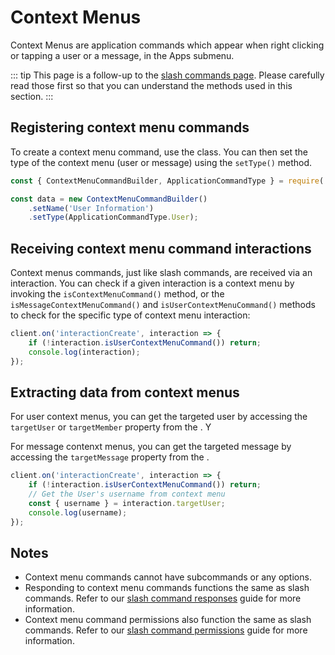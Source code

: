 # Context Menus

Context Menus are application commands which appear when right clicking or tapping a user or a message, in the Apps submenu.

::: tip
This page is a follow-up to the [slash commands page](/slash-commands/advanced-creation.md). Please carefully read those first so that you can understand the methods used in this section.
:::

## Registering context menu commands

To create a context menu command, use the <DocsLink path="class/ContextMenuCommandBuilder" /> class. You can then set the type of the context menu (user or message) using the `setType()` method.

```js
const { ContextMenuCommandBuilder, ApplicationCommandType } = require('discord.js');

const data = new ContextMenuCommandBuilder()
	.setName('User Information')
	.setType(ApplicationCommandType.User);
```

## Receiving context menu command interactions

Context menus commands, just like slash commands, are received via an interaction. You can check if a given interaction is a context menu by invoking the `isContextMenuCommand()` method, or the `isMessageContextMenuCommand()` and `isUserContextMenuCommand()` methods to check for the specific type of context menu interaction:

```js {2}
client.on('interactionCreate', interaction => {
	if (!interaction.isUserContextMenuCommand()) return;
	console.log(interaction);
});
```

## Extracting data from context menus

For user context menus, you can get the targeted user by accessing the `targetUser` or `targetMember` property from the <DocsLink path="class/UserContextMenuInteraction" />. Y

For message contenxt menus, you can get the targeted message by accessing the `targetMessage` property from the <DocsLink path="class/MessageContextMenuInteraction" />.

```js {4}
client.on('interactionCreate', interaction => {
	if (!interaction.isUserContextMenuCommand()) return;
	// Get the User's username from context menu
	const { username } = interaction.targetUser;
	console.log(username);
});
```

## Notes

- Context menu commands cannot have subcommands or any options.
- Responding to context menu commands functions the same as slash commands. Refer to our [slash command responses](/interactions/slash-commands.md#responding-to-a-command) guide for more information.
- Context menu command permissions also function the same as slash commands. Refer to our [slash command permissions](/interactions/slash-commands.md#slash-command-permissions) guide for more information.